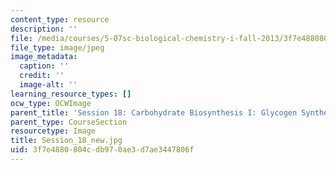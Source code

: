 ```yaml
---
content_type: resource
description: ''
file: /media/courses/5-07sc-biological-chemistry-i-fall-2013/3f7e4880804cdb970ae3d7ae3447806f_Session_18_new.jpg
file_type: image/jpeg
image_metadata:
  caption: ''
  credit: ''
  image-alt: ''
learning_resource_types: []
ocw_type: OCWImage
parent_title: 'Session 18: Carbohydrate Biosynthesis I: Glycogen Synthesis '
parent_type: CourseSection
resourcetype: Image
title: Session_18_new.jpg
uid: 3f7e4880-804c-db97-0ae3-d7ae3447806f
---
```

